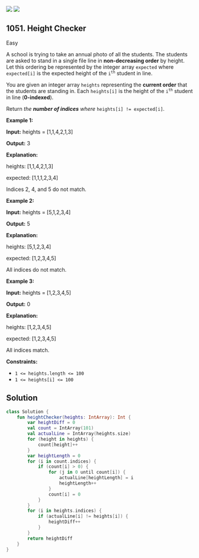 [![](https://img.shields.io/github/stars/javadev/LeetCode-in-Kotlin?label=Stars&style=flat-square)](https://github.com/javadev/LeetCode-in-Kotlin)
[![](https://img.shields.io/github/forks/javadev/LeetCode-in-Kotlin?label=Fork%20me%20on%20GitHub%20&style=flat-square)](https://github.com/javadev/LeetCode-in-Kotlin/fork)

## 1051\. Height Checker

Easy

A school is trying to take an annual photo of all the students. The students are asked to stand in a single file line in **non-decreasing order** by height. Let this ordering be represented by the integer array `expected` where `expected[i]` is the expected height of the <code>i<sup>th</sup></code> student in line.

You are given an integer array `heights` representing the **current order** that the students are standing in. Each `heights[i]` is the height of the <code>i<sup>th</sup></code> student in line (**0-indexed**).

Return _the **number of indices** where_ `heights[i] != expected[i]`.

**Example 1:**

**Input:** heights = [1,1,4,2,1,3]

**Output:** 3

**Explanation:**

heights: [1,1,4,2,1,3]

expected: [1,1,1,2,3,4]

Indices 2, 4, and 5 do not match.

**Example 2:**

**Input:** heights = [5,1,2,3,4]

**Output:** 5

**Explanation:**

heights: [5,1,2,3,4]

expected: [1,2,3,4,5]

All indices do not match.

**Example 3:**

**Input:** heights = [1,2,3,4,5]

**Output:** 0

**Explanation:**

heights: [1,2,3,4,5]

expected: [1,2,3,4,5]

All indices match.

**Constraints:**

*   `1 <= heights.length <= 100`
*   `1 <= heights[i] <= 100`

## Solution

```kotlin
class Solution {
    fun heightChecker(heights: IntArray): Int {
        var heightDiff = 0
        val count = IntArray(101)
        val actualLine = IntArray(heights.size)
        for (height in heights) {
            count[height]++
        }
        var heightLength = 0
        for (i in count.indices) {
            if (count[i] > 0) {
                for (j in 0 until count[i]) {
                    actualLine[heightLength] = i
                    heightLength++
                }
                count[i] = 0
            }
        }
        for (i in heights.indices) {
            if (actualLine[i] != heights[i]) {
                heightDiff++
            }
        }
        return heightDiff
    }
}
```